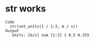 # str works

    Code
      str(set_units(1 / 1:3, m / s))
    Output
       Units: [m/s] num [1:3] 1 0.5 0.333

